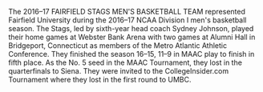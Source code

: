 The 2016–17 FAIRFIELD STAGS MEN'S BASKETBALL TEAM represented Fairfield University during the 2016–17 NCAA Division I men's basketball season. The Stags, led by sixth-year head coach Sydney Johnson, played their home games at Webster Bank Arena with two games at Alumni Hall in Bridgeport, Connecticut as members of the Metro Atlantic Athletic Conference. They finished the season 16–15, 11–9 in MAAC play to finish in fifth place. As the No. 5 seed in the MAAC Tournament, they lost in the quarterfinals to Siena. They were invited to the CollegeInsider.com Tournament where they lost in the first round to UMBC.
